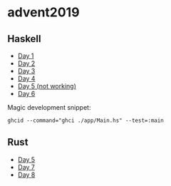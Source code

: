 # advent2019

## Haskell

* [Day 1](./haskell/src/Day1.hs)
* [Day 2](./haskell/src/Day2.hs)
* [Day 3](./haskell/src/Day3.hs)
* [Day 4](./haskell/src/Day4.hs)
* [Day 5 (not working)](./haskell/src/Day5.hs)
* [Day 6](./haskell/src/Day6.hs)

Magic development snippet:

`ghcid --command="ghci ./app/Main.hs" --test=:main`

## Rust

* [Day 5](./rust/src/day5.rs)
* [Day 7](./rust/src/day7.rs)
* [Day 8](./rust/src/day8.rs)
